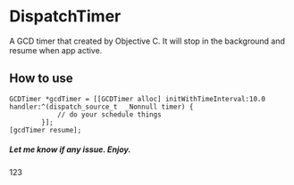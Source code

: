 # DispatchTimer
A GCD timer that created by Objective C. It will stop in the background and resume when app active.

## How to use
```
GCDTimer *gcdTimer = [[GCDTimer alloc] initWithTimeInterval:10.0 handler:^(dispatch_source_t  _Nonnull timer) {
            // do your schedule things
        }];
[gcdTimer resume];
```
##### Let me know if any issue. Enjoy.
123
